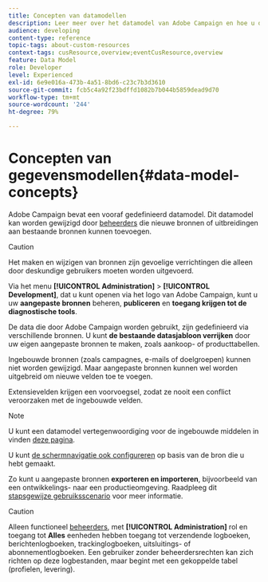 ```yaml
---
title: Concepten van datamodellen
description: Leer meer over het datamodel van Adobe Campaign en hoe u dit kunt wijzigen.
audience: developing
content-type: reference
topic-tags: about-custom-resources
context-tags: cusResource,overview;eventCusResource,overview
feature: Data Model
role: Developer
level: Experienced
exl-id: 6e9e016a-473b-4a51-8bd6-c23c7b3d3610
source-git-commit: fcb5c4a92f23bdffd1082b7b044b5859dead9d70
workflow-type: tm+mt
source-wordcount: '244'
ht-degree: 79%

---
```


# Concepten van gegevensmodellen{#data-model-concepts}

Adobe Campaign bevat een vooraf gedefinieerd datamodel. Dit datamodel kan worden gewijzigd door [beheerders](../../administration/using/users-management.md#functional-administrators) die nieuwe bronnen of uitbreidingen aan bestaande bronnen kunnen toevoegen.

>[!CAUTION]
>
>Het maken en wijzigen van bronnen zijn gevoelige verrichtingen die alleen door deskundige gebruikers moeten worden uitgevoerd.

Via het menu **[!UICONTROL Administration]** > **[!UICONTROL Development]**, dat u kunt openen via het logo van Adobe Campaign, kunt u uw **aangepaste bronnen** beheren, **publiceren** en **toegang krijgen tot de diagnostische tools**.

De data die door Adobe Campaign worden gebruikt, zijn gedefinieerd via verschillende bronnen. U kunt **de bestaande datasjabloon verrijken** door uw eigen aangepaste bronnen te maken, zoals aankoop- of producttabellen.

Ingebouwde bronnen (zoals campagnes, e-mails of doelgroepen) kunnen niet worden gewijzigd. Maar aangepaste bronnen kunnen wel worden uitgebreid om nieuwe velden toe te voegen.

Extensievelden krijgen een voorvoegsel, zodat ze nooit een conflict veroorzaken met de ingebouwde velden.

>[!NOTE]
>
>U kunt een datamodel vertegenwoordiging voor de ingebouwde middelen in vinden [deze pagina](../../developing/using/datamodel-introduction.md).

U kunt [de schermnavigatie ook configureren](configuring-the-screen-definition.md) op basis van de bron die u hebt gemaakt.

Zo kunt u aangepaste bronnen **exporteren en importeren**, bijvoorbeeld van een ontwikkelings- naar een productieomgeving. Raadpleeg dit [stapsgewijze gebruiksscenario](../../automating/using/exporting-importing-custom-resources.md) voor meer informatie.

>[!CAUTION]
>
>Alleen functioneel [beheerders](../../administration/using/users-management.md#functional-administrators), met **[!UICONTROL Administration]** rol en toegang tot **Alles** eenheden hebben toegang tot verzendende logboeken, berichtenlogboeken, trackinglogboeken, uitsluitings- of abonnementlogboeken. Een gebruiker zonder beheerdersrechten kan zich richten op deze logbestanden, maar begint met een gekoppelde tabel (profielen, levering).
